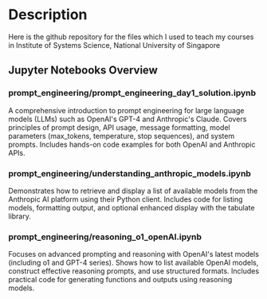 # Description
Here is the github repository for the files which I used to teach my courses in Institute of Systems Science, National University of Singapore

## Jupyter Notebooks Overview

### prompt_engineering/prompt_engineering_day1_solution.ipynb
A comprehensive introduction to prompt engineering for large language models (LLMs) such as OpenAI's GPT-4 and Anthropic's Claude. Covers principles of prompt design, API usage, message formatting, model parameters (max_tokens, temperature, stop sequences), and system prompts. Includes hands-on code examples for both OpenAI and Anthropic APIs.

### prompt_engineering/understanding_anthropic_models.ipynb
Demonstrates how to retrieve and display a list of available models from the Anthropic AI platform using their Python client. Includes code for listing models, formatting output, and optional enhanced display with the tabulate library.

### prompt_engineering/reasoning_o1_openAI.ipynb
Focuses on advanced prompting and reasoning with OpenAI's latest models (including o1 and GPT-4 series). Shows how to list available OpenAI models, construct effective reasoning prompts, and use structured formats. Includes practical code for generating functions and outputs using reasoning models.

